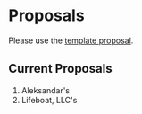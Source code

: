 # Proposals

Please use the [template proposal](/template.html). 

## Current Proposals

1. Aleksandar's
2. Lifeboat, LLC's
